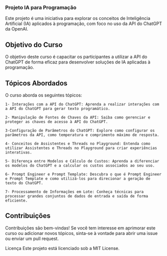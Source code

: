 ### Projeto IA para Programação
Este projeto é uma iniciativa para explorar os conceitos de Inteligência Artificial (IA) aplicados à programação, com foco no uso da API do ChatGPT da OpenAI.

 ## Objetivo do Curso
O objetivo deste curso é capacitar os participantes a utilizar a API do ChatGPT de forma eficaz para desenvolver soluções de IA aplicadas à programação.

## Tópicos Abordados
O curso aborda os seguintes tópicos:

    1- Interações com a API do ChatGPT: Aprenda a realizar interações com a API do ChatGPT para gerar texto programático.

    2- Manipulação de Fontes de Chaves da API: Saiba como gerenciar e proteger as chaves de acesso à API do ChatGPT.

    3-Configuração de Parâmetros do ChatGPT: Explore como configurar os parâmetros da API, como temperatura e comprimento máximo de resposta.

    4- Conceitos de Assistentes e Threads no Playground: Entenda como utilizar Assistentes e Threads no Playground para criar experiências interativas.

    5- Diferença entre Modelos e Cálculo de Custos: Aprenda a diferenciar os modelos do ChatGPT e a calcular os custos associados ao seu uso.

    6- Prompt Engineer e Prompt Template: Descubra o que é Prompt Engineer e Prompt Template e como utilizá-los para direcionar a geração de texto do ChatGPT.

    7- Processamento de Informações em Lote: Conheça técnicas para processar grandes conjuntos de dados de entrada e saída de forma eficiente.

## Contribuições
Contribuições são bem-vindas! Se você tem interesse em aprimorar este curso ou adicionar novos tópicos, sinta-se à vontade para abrir uma issue ou enviar um pull request.

Licença
Este projeto está licenciado sob a MIT License.